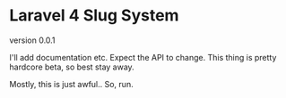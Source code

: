 # Laravel 4 Slug System

version 0.0.1

I'll add documentation etc. Expect the API to change. This thing is pretty hardcore beta, so best stay away.

Mostly, this is just awful.. So, run.